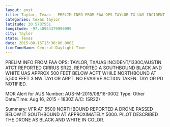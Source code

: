 ```yaml
---
layout: post
title: Taylor, Texas - PRELIM INFO FROM FAA OPS TAYLOR TX UAS INCIDENT 1330C AUSTIN ATCT REPORTED CIRRUS SR22
categories: texas taylor
latitude: 30.5707551
longitude: -97.40944379999999
city: Taylor
state: Texas
date: 2015-08-16T13:30:00.000Z
timeZoneName: Central Daylight Time
---
```


PRELIM INFO FROM FAA OPS: TAYLOR, TX/UAS INCIDENT/1330C/AUSTIN ATCT REPORTED CIRRUS SR22, REPORTED A SOUTHBOUND BLACK AND WHITE UAS APPROX 500 FEET BELOW ACFT WHILE NORTHBOUND AT 5,500 FEET 3 NW TAYLOR ARPT. NO EVASIVE ACTION TAKEN. TAYLOR PD NOTIFIED.

MOR Alert for AUS
Number: AUS-M-2015/08/16-0002
Type: Other
Date/Time: Aug 16, 2015 - 1830Z
A/C: (SR22)

Summary: VFR AT 5500 NORTHBOUND REPORTED A DRONE PASSED BELOW IT SOUTHBOUND AT APPROXIMATELY 5000. PILOT DESCRIBED THE DRONE AS BLACK AND WHITE IN COLOR.